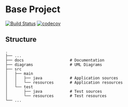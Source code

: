# Base Project
[![Build Status](https://travis-ci.org/1061-NancyJenny/BaseProject.svg?branch=master)](https://travis-ci.org/1061-NancyJenny/BaseProject)
[![codecov](https://codecov.io/gh/1061-NancyJenny/BaseProject/branch/master/graph/badge.svg)](https://codecov.io/gh/1061-NancyJenny/BaseProject)

## Structure
```
.
├── ...
├── docs                    # Documentation
├── diagrams                # UML Diagrams
├── src
│   ├── main
│   │   ├── java            # Application sources
│   │   └── resources       # Application resources
│   └── test
│       ├── java            # Test sources
│       └── resources       # Test resources
└── ...
```
